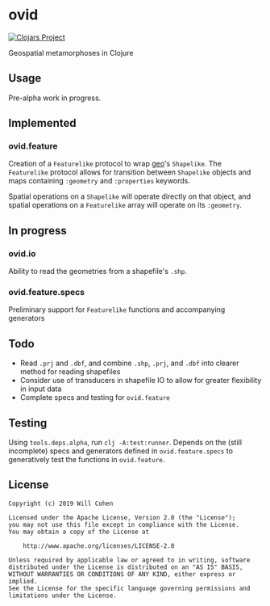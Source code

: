 # ovid

[![Clojars Project](https://img.shields.io/clojars/v/ovid.svg)](https://clojars.org/ovid)

Geospatial metamorphoses in Clojure

## Usage

Pre-alpha work in progress.

## Implemented

### ovid.feature

Creation of a `Featurelike` protocol to wrap [geo](https://github.com/Factual/geo)'s `Shapelike`. The `Featurelike` protocol allows for transition between `Shapelike` objects and maps containing `:geometry` and `:properties` keywords.

Spatial operations on a `Shapelike` will operate directly on that object, and spatial operations on a `Featurelike` array will operate on its `:geometry`.

## In progress

### ovid.io

Ability to read the geometries from a shapefile's `.shp`.

### ovid.feature.specs

Preliminary support for `Featurelike` functions and accompanying generators

## Todo

- Read `.prj` and `.dbf`, and combine `.shp`, `.prj`, and `.dbf` into clearer method for reading shapefiles
- Consider use of transducers in shapefile IO to allow for greater flexibility in input data
- Complete specs and testing for `ovid.feature`

## Testing

Using `tools.deps.alpha`, run `clj -A:test:runner`. Depends on the (still incomplete) specs and generators defined in `ovid.feature.specs` to generatively test the functions in `ovid.feature`.

## License

```
Copyright (c) 2019 Will Cohen

Licensed under the Apache License, Version 2.0 (the "License");
you may not use this file except in compliance with the License.
You may obtain a copy of the License at

    http://www.apache.org/licenses/LICENSE-2.0

Unless required by applicable law or agreed to in writing, software
distributed under the License is distributed on an "AS IS" BASIS,
WITHOUT WARRANTIES OR CONDITIONS OF ANY KIND, either express or implied.
See the License for the specific language governing permissions and
limitations under the License.
```
